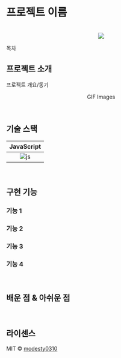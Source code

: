 # 프로젝트 이름

<p align="center">
  <br>
  <img src="https://powerful-daegu.s3.ap-northeast-2.amazonaws.com/readme/PowerfulDaegu.png">
  <br>
</p>

목차

## 프로젝트 소개

<p align="justify">
프로젝트 개요/동기
</p>

<p align="center">
GIF Images
</p>

<br>

## 기술 스택

| JavaScript |
| :--------: |
|   ![js]    |

<br>

## 구현 기능

### 기능 1

### 기능 2

### 기능 3

### 기능 4

<br>

## 배운 점 & 아쉬운 점

<p align="justify">

</p>

<br>

## 라이센스

MIT &copy; [modesty0310](mailto:segyeom.dev@gmail.com)

<!-- Stack Icon Refernces -->

[js]: https://www.google.com/url?sa=i&url=https%3A%2F%2Fko.wikipedia.org%2Fwiki%2FECMA%25EC%258A%25A4%25ED%2581%25AC%25EB%25A6%25BD%25ED%258A%25B8&psig=AOvVaw0yV8gcxNDaFFuo_Xp-m308&ust=1681295552109000&source=images&cd=vfe&ved=0CBEQjRxqFwoTCPjgjcrQof4CFQAAAAAdAAAAABAE
